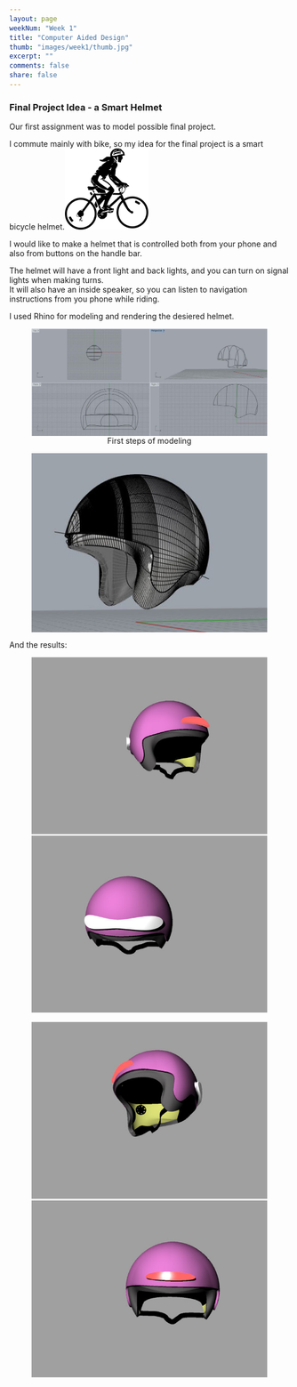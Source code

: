 ```yaml
---
layout: page
weekNum: "Week 1"
title: "Computer Aided Design"
thumb: "images/week1/thumb.jpg"
excerpt: ""
comments: false
share: false
---
```


### Final Project Idea - a Smart Helmet

Our first assignment was to model possible final project.  
  
I commute mainly with bike, so my idea for the final project is a smart bicycle helmet.![alt text](../images/week1/bike_clipart.png)    
  
  
I would like to make a helmet that is controlled both from your phone and also from buttons on the handle bar.  
  
The helmet will have a front light and back lights, and you can turn on signal lights when making turns.  
It will also have an inside speaker, so you can listen to navigation instructions from you phone while riding.  


I used Rhino for modeling and rendering the desiered helmet.

<figure align="center">
	<img align="center" src="../images/week1/helmet_1.jpg" alt="image">
	<figcaption>First steps of modeling</figcaption>
</figure>
<figure align="center">
	<img align="center" src="../images/week1/helmet_2.jpg" alt="image">
</figure>
  
And the results:
<figure class="half">
	<img src="../images/week1/render_1.jpg" alt="image">
	<img src="../images/week1/render_2.jpg" alt="image">
</figure>
<figure class="half">
	<img src="../images/week1/render_3.jpg" alt="image">
	<img src="../images/week1/render_4.jpg" alt="image">
</figure>